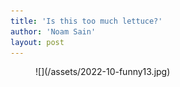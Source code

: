 ```yaml
---
title: 'Is this too much lettuce?'
author: 'Noam Sain'
layout: post
---
```


<figure class="wp-block-image size-full">![](/assets/2022-10-funny13.jpg)</figure>